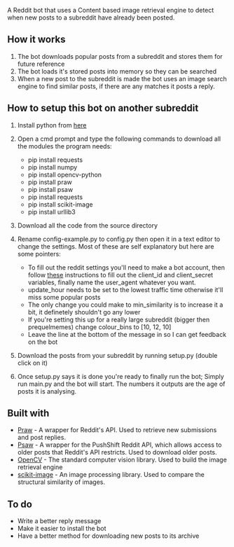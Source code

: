 A Reddit bot that uses a Content based image retrieval engine to detect when new posts to a subreddit have already been posted.

## How it works
1. The bot downloads popular posts from a subreddit and stores them for future reference
2. The bot loads it's stored posts into memory so they can be searched
3. When a new post to the subreddit is made the bot uses an image search engine to find similar posts, if there are any matches it posts a reply. 

## How to setup this bot on another subreddit
1. Install python from [here](https://www.python.org/downloads/)
2. Open a cmd prompt and type the following commands to download all the modules the program needs:
      * pip install requests
      * pip install numpy
      * pip install opencv-python
      * pip install praw
      * pip install psaw
      * pip install requests
      * pip install scikit-image
      * pip install urllib3
3. Download all the code from the source directory
4. Rename config-example.py to config.py then open it in a text editor to change the settings.
   Most of these are self explanatory but here are some pointers:
   
      * To fill out the reddit settings you'll need to make a bot account, then follow [these](http://pythonforengineers.com/build-a-reddit-bot-part-1/) instructions to fill out the client_id and client_secret variables, finally name the user_agent whatever you want.
      * update_hour needs to be set to the lowest traffic time otherwise it'll miss some popular posts
      * The only change you could make to min_similarity is to increase it a bit, it definetely shouldn't go any lower
      * If you're setting this up for a really large subreddit (bigger then prequelmemes) change colour_bins to \[10, 12, 10\]
      * Leave the line at the bottom of the message in so I can get feedback on the bot
5. Download the posts from your subreddit by running setup.py (double click on it)
6. Once setup.py says it is done you're ready to finally run the bot; Simply run main.py and the bot will start. The numbers it outputs are the age of posts it is analysing.
      

## Built with
* [Praw](https://praw.readthedocs.io/en/latest/) - A wrapper for Reddit's API. Used to retrieve new submissions and post replies.
* [Psaw](https://github.com/dmarx/psaw) - A wrapper for the PushShift Reddit API, which allows access to older posts that Reddit's API restricts. Used to download older posts. 
* [OpenCV](https://opencv.org/) - The standard computer vision library. Used to build the image retrieval engine
* [scikit-image](http://scikit-image.org/) - An image processing library. Used to compare the structural similarity of images.

## To do
* Write a better reply message
* Make it easier to install the bot
* Have a better method for downloading new posts to its archive
